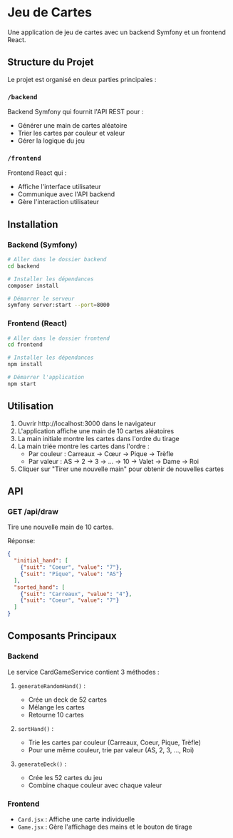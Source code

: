 # Jeu de Cartes

Une application de jeu de cartes avec un backend Symfony et un frontend React.

## Structure du Projet

Le projet est organisé en deux parties principales :

### `/backend`

Backend Symfony qui fournit l'API REST pour :
- Générer une main de cartes aléatoire
- Trier les cartes par couleur et valeur
- Gérer la logique du jeu

### `/frontend`

Frontend React qui :
- Affiche l'interface utilisateur
- Communique avec l'API backend
- Gère l'interaction utilisateur

## Installation

### Backend (Symfony)

```bash
# Aller dans le dossier backend
cd backend

# Installer les dépendances
composer install

# Démarrer le serveur
symfony server:start --port=8000
```

### Frontend (React)

```bash
# Aller dans le dossier frontend
cd frontend

# Installer les dépendances
npm install

# Démarrer l'application
npm start
```

## Utilisation

1. Ouvrir http://localhost:3000 dans le navigateur
2. L'application affiche une main de 10 cartes aléatoires
3. La main initiale montre les cartes dans l'ordre du tirage
4. La main triée montre les cartes dans l'ordre :
   - Par couleur : Carreaux → Cœur → Pique → Trèfle
   - Par valeur : AS → 2 → 3 → ... → 10 → Valet → Dame → Roi
5. Cliquer sur "Tirer une nouvelle main" pour obtenir de nouvelles cartes

## API

### GET /api/draw

Tire une nouvelle main de 10 cartes.

Réponse:
```json
{
  "initial_hand": [
    {"suit": "Coeur", "value": "7"},
    {"suit": "Pique", "value": "AS"}
  ],
  "sorted_hand": [
    {"suit": "Carreaux", "value": "4"},
    {"suit": "Coeur", "value": "7"}
  ]
}
```

## Composants Principaux

### Backend

Le service CardGameService contient 3 méthodes :

1. `generateRandomHand()` : 
   - Crée un deck de 52 cartes
   - Mélange les cartes
   - Retourne 10 cartes

2. `sortHand()` : 
   - Trie les cartes par couleur (Carreaux, Coeur, Pique, Trèfle)
   - Pour une même couleur, trie par valeur (AS, 2, 3, ..., Roi)

3. `generateDeck()` : 
   - Crée les 52 cartes du jeu
   - Combine chaque couleur avec chaque valeur

### Frontend

- `Card.jsx` : Affiche une carte individuelle
- `Game.jsx` : Gère l'affichage des mains et le bouton de tirage
